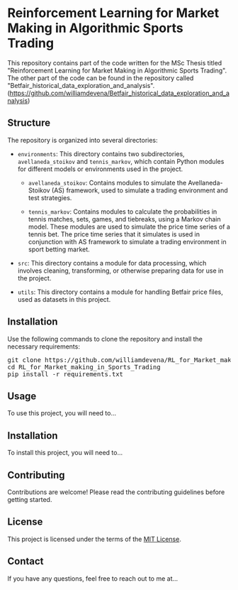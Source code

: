 # Reinforcement Learning for Market Making in Algorithmic Sports Trading

This repository contains part of the code written for the MSc Thesis titled "Reinforcement Learning for Market Making in Algorithmic Sports Trading". The other part of the code can be found in the repository called "Betfair_historical_data_exploration_and_analysis".
(https://github.com/williamdevena/Betfair_historical_data_exploration_and_analysis)

## Structure

The repository is organized into several directories:

- `environments`: This directory contains two subdirectories, `avellaneda_stoikov` and `tennis_markov`, which contain Python modules for different models or environments used in the project.

    - `avellaneda_stoikov`: Contains modules to simulate the Avellaneda-Stoikov (AS) framework, used to simulate a trading environment and test strategies.

    - `tennis_markov`: Contains modules to calculate the probabilities in tennis matches, sets, games, and tiebreaks, using a Markov chain model. These modules are used to simulate the price time series of a tennis bet. The price time series that it simulates is used in conjunction with AS framework to simulate a trading environment in sport betting market.

- `src`: This directory contains a module for data processing, which involves cleaning, transforming, or otherwise preparing data for use in the project.

- `utils`: This directory contains a module for handling Betfair price files, used as datasets in this project.

## Installation
Use the following commands to clone the repository and install the necessary requirements:
<pre>
git clone https://github.com/williamdevena/RL_for_Market_making_in_Sports_Trading.git
cd RL_for_Market_making_in_Sports_Trading
pip install -r requirements.txt
</pre>


## Usage

To use this project, you will need to...

## Installation

To install this project, you will need to...

## Contributing

Contributions are welcome! Please read the contributing guidelines before getting started.

## License

This project is licensed under the terms of the [MIT License](LICENSE).

## Contact

If you have any questions, feel free to reach out to me at...